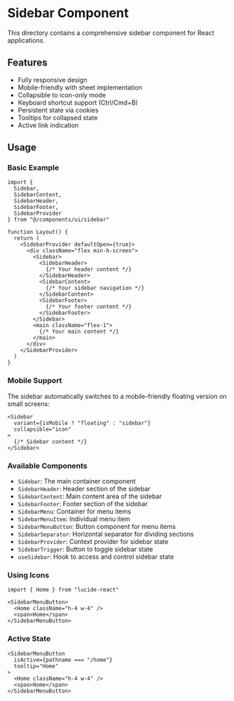
# Sidebar Component

This directory contains a comprehensive sidebar component for React applications.

## Features

- Fully responsive design
- Mobile-friendly with sheet implementation
- Collapsible to icon-only mode
- Keyboard shortcut support (Ctrl/Cmd+B)
- Persistent state via cookies
- Tooltips for collapsed state
- Active link indication

## Usage

### Basic Example

```tsx
import { 
  Sidebar, 
  SidebarContent, 
  SidebarHeader, 
  SidebarFooter, 
  SidebarProvider 
} from "@/components/ui/sidebar"

function Layout() {
  return (
    <SidebarProvider defaultOpen={true}>
      <div className="flex min-h-screen">
        <Sidebar>
          <SidebarHeader>
            {/* Your header content */}
          </SidebarHeader>
          <SidebarContent>
            {/* Your sidebar navigation */}
          </SidebarContent>
          <SidebarFooter>
            {/* Your footer content */}
          </SidebarFooter>
        </Sidebar>
        <main className="flex-1">
          {/* Your main content */}
        </main>
      </div>
    </SidebarProvider>
  )
}
```

### Mobile Support

The sidebar automatically switches to a mobile-friendly floating version on small screens:

```tsx
<Sidebar
  variant={isMobile ? "floating" : "sidebar"}
  collapsible="icon"
>
  {/* Sidebar content */}
</Sidebar>
```

### Available Components

- `Sidebar`: The main container component
- `SidebarHeader`: Header section of the sidebar
- `SidebarContent`: Main content area of the sidebar
- `SidebarFooter`: Footer section of the sidebar
- `SidebarMenu`: Container for menu items
- `SidebarMenuItem`: Individual menu item
- `SidebarMenuButton`: Button component for menu items
- `SidebarSeparator`: Horizontal separator for dividing sections
- `SidebarProvider`: Context provider for sidebar state
- `SidebarTrigger`: Button to toggle sidebar state
- `useSidebar`: Hook to access and control sidebar state

### Using Icons

```tsx
import { Home } from "lucide-react"

<SidebarMenuButton>
  <Home className="h-4 w-4" />
  <span>Home</span>
</SidebarMenuButton>
```

### Active State

```tsx
<SidebarMenuButton 
  isActive={pathname === "/home"}
  tooltip="Home"
>
  <Home className="h-4 w-4" />
  <span>Home</span>
</SidebarMenuButton>
```
